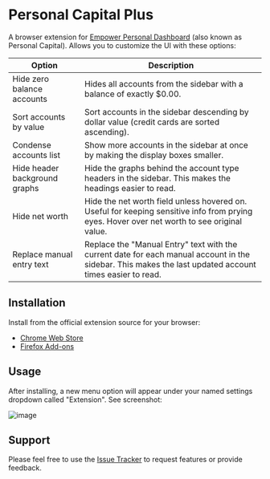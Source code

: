 # Personal Capital Plus

A browser extension for [Empower Personal Dashboard](https://home.personalcapital.com)
(also known as Personal Capital). Allows you to customize the UI with these options:

| Option                        | Description |
| ----------------------------- | ----------- |
| Hide zero balance accounts    | Hides all accounts from the sidebar with a balance of exactly $0.00. |
| Sort accounts by value        | Sort accounts in the sidebar descending by dollar value (credit cards are sorted ascending). |
| Condense accounts list        | Show more accounts in the sidebar at once by making the display boxes smaller. |
| Hide header background graphs | Hide the graphs behind the account type headers in the sidebar. This makes the headings easier to read. |
| Hide net worth                | Hide the net worth field unless hovered on. Useful for keeping sensitive info from prying eyes. Hover over net worth to see original value. |
| Replace manual entry text     | Replace the "Manual Entry" text with the current date for each manual account in the sidebar. This makes the last updated account times easier to read. |

## Installation

Install from the official extension source for your browser:
* [Chrome Web Store](https://chrome.google.com/webstore/detail/personal-capital-plus/bkaagconbehchjkhgkojhabaklbpfcfa)
* [Firefox Add-ons](https://addons.mozilla.org/en-US/firefox/addon/personal-capital-plus)

## Usage

After installing, a new menu option will appear under your named settings dropdown called
"Extension". See screenshot:

![image](https://user-images.githubusercontent.com/192336/53293257-658af500-378e-11e9-919f-55bff3fead34.png)

## Support

Please feel free to use the
[Issue Tracker](https://github.com/AMeng/personal_capital_plus/issues) to
request features or provide feedback.
